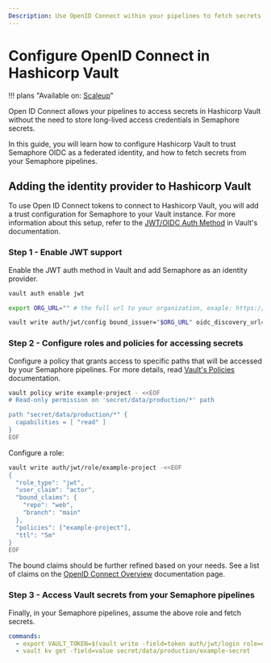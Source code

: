 ```yaml
---
Description: Use OpenID Connect within your pipelines to fetch secrets from Hashicorp Vault.
---
```


# Configure OpenID Connect in Hashicorp Vault

!!! plans "Available on: <span class="plans-box">[Scaleup](/account-management/startup-plan/)</span>"

Open ID Connect allows your pipelines to access secrets in Hashicorp Vault without the need
to store long-lived access credentials in Semaphore secrets.

In this guide, you will learn how to configure Hashicorp Vault to trust Semaphore OIDC as a
federated identity, and how to fetch secrets from your Semaphore pipelines.

## Adding the identity provider to Hashicorp Vault

To use Open ID Connect tokens to connect to Hashicorp Vault, you will add a trust configuration
for Semaphore to your Vault instance. For more information about this setup, refer to the
[JWT/OIDC Auth Method][vault-docs] in Vault's documentation.

### Step 1 - Enable JWT support

Enable the JWT auth method in Vault and add Semaphore as an identity provider.

``` bash
vault auth enable jwt
```

``` bash
export ORG_URL="" # the full url to your organization, exaple: https://acme.semaphoreci.com

vault write auth/jwt/config bound_issuer="$ORG_URL" oidc_discovery_url="$ORG_URL"
```

### Step 2 - Configure roles and policies for accessing secrets

Configure a policy that grants access to specific paths that will be accessed by your Semaphore
pipelines. For more details, read [Vault's Policies][vault-policy-docs] documentation.

``` bash
vault policy write example-project - <<EOF
# Read-only permission on 'secret/data/production/*' path

path "secret/data/production/*" {
  capabilities = [ "read" ]
}
EOF
```

Configure a role:

``` bash
vault write auth/jwt/role/example-project -<<EOF
{
  "role_type": "jwt",
  "user_claim": "actor",
  "bound_claims": {
    "repo": "web",
    "branch": "main"
  },
  "policies": ["example-project"],
  "ttl": "5m"
}
EOF
```

The bound claims should be further refined based on your needs. See a list of claims on
the [OpenID Connect Overview][oidc-overview] documentation page.

### Step 3 - Access Vault secrets from your Semaphore pipelines

Finally, in your Semaphore pipelines, assume the above role and fetch secrets.

``` yaml
commands:
  - export VAULT_TOKEN=$(vault write -field=token auth/jwt/login role=example-project jwt=$SEMAPHORE_OIDC_TOKEN)
  - vault kv get -field=value secret/data/production/example-secret
```

[vault-docs]: https://developer.hashicorp.com/vault/docs/auth/jwt
[vault-policy-docs]: https://developer.hashicorp.com/vault/docs/concepts/policies
[oidc-overview]: ./security/open-id-connect

